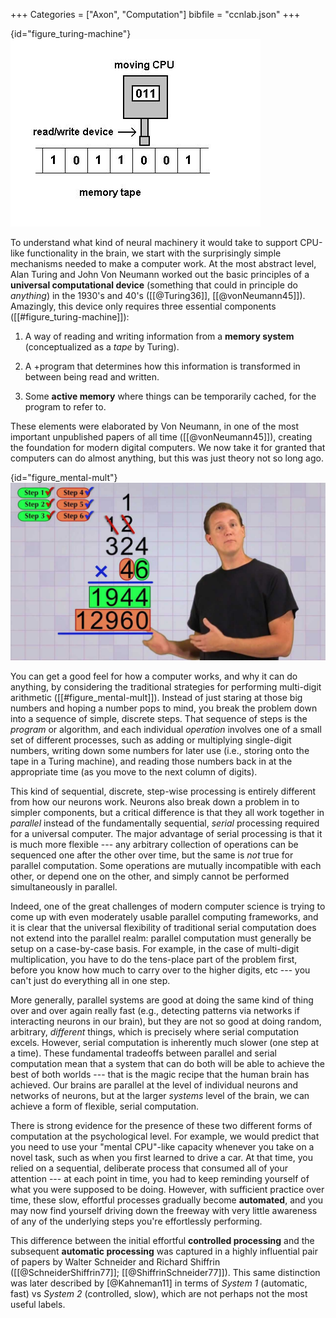 +++
Categories = ["Axon", "Computation"]
bibfile = "ccnlab.json"
+++

{id="figure_turing-machine"}
![The components of a Turing machine: with just three basic components, any computation can be performed!](media/fig_turing_machine.jpg)

To understand what kind of neural machinery it would take to support CPU-like functionality in the brain, we start with the surprisingly simple mechanisms needed to make a computer work. At the most abstract level, Alan Turing and John Von Neumann worked out the basic principles of a **universal computational device** (something that could in principle do _anything_) in the 1930's and 40's ([[@Turing36]], [[@vonNeumann45]]).  Amazingly, this device only requires three essential components ([[#figure_turing-machine]]):

1. A way of reading and writing information from a **memory system** (conceptualized as a *tape* by Turing).

2. A +program that determines how this information is transformed in between being read and written.

3. Some **active memory** where things can be temporarily cached, for the program to refer to.

These elements were elaborated by Von Neumann, in one of the most important unpublished papers of all time ([[@vonNeumann45]]), creating the foundation for modern digital computers. We now take it for granted that computers can do almost anything, but this was just theory not so long ago.

{id="figure_mental-mult"}
![Computers solve problems by breaking them down into many small sequential steps, each one involving a specific, well-defined operation such as adding numbers, writing them down somewhere, and reading them back in for use later. Just like you do when performing multi-digit arithmetic. Alan Turing showed that these basic processes can be used to solve any problem.](media/fig_mental_multiplication.jpg)

You can get a good feel for how a computer works, and why it can do anything, by considering the traditional strategies for performing multi-digit arithmetic ([[#figure_mental-mult]]).  Instead of just staring at those big numbers and hoping a number pops to mind, you break the problem down into a sequence of simple, discrete steps.  That sequence of steps is the _program_ or algorithm, and each individual _operation_ involves one of a small set of different processes, such as adding or multiplying single-digit numbers, writing down some numbers for later use (i.e., storing onto the tape in a Turing machine), and reading those numbers back in at the appropriate time (as you move to the next column of digits).

This kind of sequential, discrete, step-wise processing is entirely different from how our neurons work.  Neurons also break down a problem in to simpler components, but a critical difference is that they all work together in _parallel_ instead of the fundamentally sequential, _serial_ processing required for a universal computer. The major advantage of serial processing is that it is much more flexible --- any arbitrary collection of operations can be sequenced one after the other over time, but the same is _not_ true for parallel computation. Some operations are mutually incompatible with each other, or depend one on the other, and simply cannot be performed simultaneously in parallel.

Indeed, one of the great challenges of modern computer science is trying to come up with even moderately usable parallel computing frameworks, and it is clear that the universal flexibility of traditional serial computation does not extend into the parallel realm: parallel computation must generally be setup on a case-by-case basis. For example, in the case of multi-digit multiplication, you have to do the tens-place part of the problem first, before you know how much to carry over to the higher digits, etc --- you can't just do everything all in one step.

More generally, parallel systems are good at doing the same kind of thing over and over again really fast (e.g., detecting patterns via networks if interacting neurons in our brain), but they are not so good at doing random, arbitrary, _different_ things, which is precisely where serial computation excels. However, serial computation is inherently much slower (one step at a time). These fundamental tradeoffs between parallel and serial computation mean that a system that can do both will be able to achieve the best of both worlds --- that is the magic recipe that the human brain has achieved. Our brains are parallel at the level of individual neurons and networks of neurons, but at the larger _systems_ level of the brain, we can achieve a form of flexible, serial computation.

There is strong evidence for the presence of these two different forms of computation at the psychological level. For example, we would predict that you need to use your "mental CPU"-like capacity whenever you take on a novel task, such as when you first learned to drive a car. At that time, you relied on a sequential, deliberate process that consumed all of your attention --- at each point in time, you had to keep reminding yourself of what you were supposed to be doing. However, with sufficient practice over time, these slow, effortful processes gradually become **automated**, and you may now find yourself driving down the freeway with very little awareness of any of the underlying steps you're effortlessly performing.

This difference between the initial effortful **controlled processing** and the subsequent **automatic processing** was captured in a highly influential pair of papers by Walter Schneider and Richard Shiffrin ([[@SchneiderShiffrin77]]; [[@ShiffrinSchneider77]]). This same distinction was later described by [@Kahneman11] in terms of _System 1_ (automatic, fast) vs _System 2_ (controlled, slow), which are not perhaps not the most useful labels.

